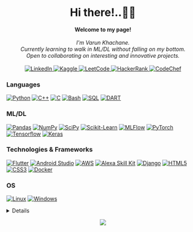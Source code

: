 <h1 align="center">Hi there!..🙋‍♂️</h1>

<p align="center">
    <b>Welcome to my page!</b><br><br>
    <i>
        I'm Varun Khachane.<br>
        Currently learning to walk in ML/DL without falling on my bottom.<br>
        Open to collaborating on interesting and innovative projects.<br>
    </i><br>
    <a href="https://www.linkedin.com/in/varunkhachane">
        <img src="https://img.shields.io/badge/LinkedIn-blue?style=flat-square&logo=linkedin" alt="LinkedIn">
    </a>
    <a href="https://www.kaggle.com/vk2122">
        <img src="https://img.shields.io/badge/Kaggle-blue?style=flat-square&logo=kaggle" alt="Kaggle">
    </a>
    <a href="https://leetcode.com/vk21022">
        <img src="https://img.shields.io/badge/LeetCode-blue?style=flat-square&logo=LeetCode" alt="LeetCode">
    </a>
    <a href="https://www.hackerrank.com/varunkhachane31">
    <img src="https://img.shields.io/badge/HackerRank-blue?style=flat-square&logo=HackerRank" alt="HackerRank">
</a>
<a href="https://www.codechef.com/users/vk21022">
    <img src="https://img.shields.io/badge/CodeChef-blue?style=flat-square&logo=CodeChef" alt="CodeChef">
</a>
</p>

### Languages
[![Python](https://img.shields.io/badge/python-black?style=for-the-badge&logo=python)](https://github.com/vk2122)
[![C++](https://img.shields.io/badge/c++-black?style=for-the-badge&logo=cplusplus)](https://github.com/vk2122)
[![C](https://img.shields.io/badge/c-black?style=for-the-badge&logo=c)](https://github.com/vk2122)
[![Bash](https://img.shields.io/badge/bash-black?style=for-the-badge&logo=gnu-bash&logoColor=white)](https://github.com/vk2122)
[![SQL](https://img.shields.io/badge/sql-black?style=for-the-badge&logo=mysql)](https://github.com/vk2122)
[![DART](https://img.shields.io/badge/Dart-black?style=for-the-badge&logo=dart)](https://github.com/vk2122)
### ML/DL
[![Pandas](https://img.shields.io/badge/pandas-black?style=for-the-badge&logo=pandas)](https://github.com/vk2122)
[![NumPy](https://img.shields.io/badge/numpy-black?style=for-the-badge&logo=numpy)](https://github.com/vk2122)
[![SciPy](https://img.shields.io/badge/SciPy-black?style=for-the-badge&logo=scipy)](https://github.com/vk2122)
[![Scikit-Learn](https://img.shields.io/badge/scikit--learn-black?style=for-the-badge&logo=scikit-learn)](https://github.com/vk2122)
[![MLFlow](https://img.shields.io/badge/mlflow-black?style=for-the-badge&logo=numpy&logoColor=blue)](https://github.com/vk2122)
[![PyTorch](https://img.shields.io/badge/PyTorch-black?style=for-the-badge&logo=PyTorch)](https://github.com/vk2122)
[![Tensorflow](https://img.shields.io/badge/Tensorflow-black?style=for-the-badge&logo=tensorflow)](https://github.com/vk2122)
[![Keras](https://img.shields.io/badge/Keras-black?style=for-the-badge&logo=keras)](https://github.com/vk2122)
### Technologies & Frameworks
[![Flutter](https://img.shields.io/badge/Flutter-black?style=for-the-badge&logo=flutter)](https://github.com/vk2122)
[![Android Studio](https://img.shields.io/badge/Android_Studio-black?style=for-the-badge&logo=android-studio)](https://github.com/vk2122)
[![AWS](https://img.shields.io/badge/AWS-black?style=for-the-badge&logo=amazon-aws)](https://github.com/vk2122)
[![Alexa Skill Kit](https://img.shields.io/badge/Alexa_Skill_Kit-black?style=for-the-badge&logo=amazon-alexa)](https://github.com/vk2122)
[![Django](https://img.shields.io/badge/django-black?style=for-the-badge&logo=django)](https://github.com/vk2122)
[![HTML5](https://img.shields.io/badge/html5-black?style=for-the-badge&logo=html5)](https://hub.docker.com/u/vk2122)
[![CSS3](https://img.shields.io/badge/css3-black?style=for-the-badge&logo=css3)](https://hub.docker.com/u/vk2122)
[![Docker](https://img.shields.io/badge/docker-black?style=for-the-badge&logo=docker)](https://hub.docker.com/u/vk2122)

### OS
[![Linux](https://img.shields.io/badge/linux-black?style=for-the-badge&logo=Linux)](https://github.com/vk2122)
[![Windows](https://img.shields.io/badge/Windows-black?style=for-the-badge&logo=Windows)](https://github.com/vk2122)

<details>
<p align="center">
  <a href="https://github.com/vk2122">
    <img src="http://github-profile-summary-cards.vercel.app/api/cards/profile-details?username=vk2122&theme=transparent" />
  </a>
  <a href="https://github.com/vk2122">
    <img src="https://github-readme-streak-stats.herokuapp.com/?user=vk2122&hide_border=true&card_width=338&theme=transparent" />
  </a>
  <a href="https://github.com/vk2122">
    <img src="http://github-profile-summary-cards.vercel.app/api/cards/stats?username=vk2122&theme=transparent" />
  </a>
</p>
</details>

<p align="center">
  <a href="https://github.com/vk2122">
    <img src="https://komarev.com/ghpvc/?username=vk2122&color=blue&style=flat)" />
  </a>
</p>
<!--

- 🔭 I’m currently working on ...
- 🌱 I’m currently learning ...
- 👯 I’m looking to collaborate on ...
- 🤔 I’m looking for help with ...
- 💬 Ask me about ...
- 📫 How to reach me: ...
- 😄 Pronouns: ...
- ⚡ Fun fact: ...
-->


# 📊 GitHub Stats:
![](https://github-readme-stats.vercel.app/api?username=vk2122&theme=dark&hide_border=false&include_all_commits=true&count_private=true)<br/>
![](https://github-readme-streak-stats.herokuapp.com/?user=vk2122&theme=dark&hide_border=false)<br/>
![](https://github-readme-stats.vercel.app/api/top-langs/?username=vk2122&theme=dark&hide_border=false&include_all_commits=true&count_private=true&layout=compact)

## 🏆 GitHub Trophies
![](https://github-profile-trophy.vercel.app/?username=vk2122&theme=radical&no-frame=false&no-bg=true&margin-w=4)

### ✍️ Random Dev Quote
![](https://quotes-github-readme.vercel.app/api?type=horizontal&theme=radical)

### 🔝 Top Contributed Repo
![](https://github-contributor-stats.vercel.app/api?username=vk2122&limit=5&theme=dark&combine_all_yearly_contributions=true)

---
[![](https://visitcount.itsvg.in/api?id=vk2122&icon=1&color=0)](https://visitcount.itsvg.in)

<!-- Proudly created with GPRM ( https://gprm.itsvg.in ) -->
